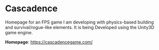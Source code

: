 # Cascadence

Homepage for an FPS game I am developing with physics-based building and survival/rogue-like elements. It is being Developed using the Unity3D game engine. 

**Homepage**: https://cascadencegame.com/
